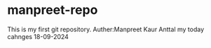 # manpreet-repo
This is my first git repository.
Auther:Manpreet Kaur Anttal
my today cahnges 18-09-2024